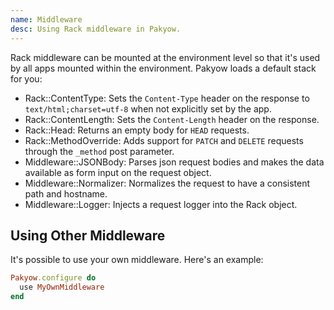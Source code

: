 ```yaml
---
name: Middleware
desc: Using Rack middleware in Pakyow.
---
```


Rack middleware can be mounted at the environment level so that it's used by all
apps mounted within the environment. Pakyow loads a default stack for you:

- Rack::ContentType: Sets the `Content-Type` header on the response to
`text/html;charset=utf-8` when not explicitly set by the app.
- Rack::ContentLength: Sets the `Content-Length` header on the response.
- Rack::Head: Returns an empty body for `HEAD` requests.
- Rack::MethodOverride: Adds support for `PATCH` and `DELETE` requests through
the `_method` post parameter.
- Middleware::JSONBody: Parses json request bodies and makes the data available
as form input on the request object.
- Middleware::Normalizer: Normalizes the request to have a consistent path and
hostname.
- Middleware::Logger: Injects a request logger into the Rack object.

## Using Other Middleware

It's possible to use your own middleware. Here's an example:

```ruby
Pakyow.configure do
  use MyOwnMiddleware
end
```
